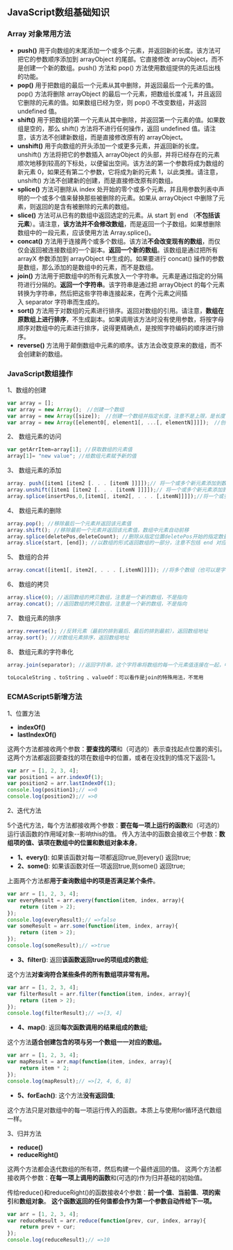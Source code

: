 ## JavaScript数组基础知识
### Array 对象常用方法
 
* **push()** 用于向数组的末尾添加一个或多个元素，并返回新的长度。该方法可把它的参数顺序添加到 arrayObject 的尾部。它直接修改 arrayObject，而不是创建一个新的数组。push() 方法和 pop() 方法使用数组提供的先进后出栈的功能。
* **pop()** 用于把数组的最后一个元素从其中删除，并返回最后一个元素的值。pop() 方法将删除 arrayObject 的最后一个元素，把数组长度减 1，并且返回它删除的元素的值。如果数组已经为空，则 pop() 不改变数组，并返回 undefined 值。
* **shift()** 用于把数组的第一个元素从其中删除，并返回第一个元素的值。如果数组是空的，那么 shift() 方法将不进行任何操作，返回 undefined 值。请注意，该方法不创建新数组，而是直接修改原有的 arrayObject。
* **unshift()** 用于向数组的开头添加一个或更多元素，并返回新的长度。unshift() 方法将把它的参数插入 arrayObject 的头部，并将已经存在的元素顺次地移到较高的下标处，以便留出空间。该方法的第一个参数将成为数组的新元素 0，如果还有第二个参数，它将成为新的元素 1，以此类推。请注意，unshift() 方法不创建新的创建，而是直接修改原有的数组。
* **splice()** 方法可删除从 index 处开始的零个或多个元素，并且用参数列表中声明的一个或多个值来替换那些被删除的元素。如果从 arrayObject 中删除了元素，则返回的是含有被删除的元素的数组。
* **slice()** 方法可从已有的数组中返回选定的元素。从 start 到 end （**不包括该元素**）。请注意，**该方法并不会修改数组**，而是返回一个子数组。如果想删除数组中的一段元素，应该使用方法 Array.splice()。
* **concat()** 方法用于连接两个或多个数组。该方法**不会改变现有的数组**，而仅仅会返回被连接数组的一个副本。**返回一个新的数组**。该数组是通过把所有 arrayX 参数添加到 arrayObject 中生成的。如果要进行 concat() 操作的参数是数组，那么添加的是数组中的元素，而不是数组。
* **join()** 方法用于把数组中的所有元素放入一个字符串。元素是通过指定的分隔符进行分隔的。**返回一个字符串**。该字符串是通过把 arrayObject 的每个元素转换为字符串，然后把这些字符串连接起来，在两个元素之间插入 separator 字符串而生成的。
* **sort()** 方法用于对数组的元素进行排序。返回对数组的引用。请注意，**数组在原数组上进行排序**，不生成副本。如果调用该方法时没有使用参数，将按字母顺序对数组中的元素进行排序，说得更精确点，是按照字符编码的顺序进行排序。
* **reverse()** 方法用于颠倒数组中元素的顺序。该方法会改变原来的数组，而不会创建新的数组。

### JavaScript数组操作

1、数组的创建
```javascript
var array = [];
var array = new Array();　//创建一个数组
var array = new Array([size]);　//创建一个数组并指定长度，注意不是上限，是长度
var array = new Array([element0[, element1[, ...[, elementN]]]]);　//创建一个数组并赋值
```
2、 数组元素的访问
```javascript
var getArrItem=array[1]; //获取数组的元素值
array[1]= "new value"; //给数组元素赋予新的值
```
3、 数组元素的添加
```javascript
array. push([item1 [item2 [. . . [itemN ]]]]);// 将一个或多个新元素添加到数组结尾，并返回数组新长度
array.unshift([item1 [item2 [. . . [itemN ]]]]);// 将一个或多个新元素添加到数组开始，数组中的元素自动后移，返回数组新长度
array.splice(insertPos,0,[item1[, item2[, . . . [,itemN]]]]);//将一个或多个新元素插入到数组的指定位置，插入位置的元素自动后移，返回""
```
4、 数组元素的删除
```javascript
array.pop(); //移除最后一个元素并返回该元素值
array.shift(); //移除最前一个元素并返回该元素值，数组中元素自动前移
array.splice(deletePos,deleteCount); //删除从指定位置deletePos开始的指定数量deleteCount的元素，数组形式返回所移除的元素
array.slice(start, [end]); //以数组的形式返回数组的一部分，注意不包括 end 对应的元素，如果省略 end 将复制 start 之后的所有元素
```
5、 数组的合并
```javascript
array.concat([item1[, item2[, . . . [,itemN]]]]); //将多个数组（也可以是字符串，或者是数组和字符串的混合）连接为一个数组，返回连接好的新的数组
```
6、 数组的拷贝
```javascript
array.slice(0); //返回数组的拷贝数组，注意是一个新的数组，不是指向
array.concat(); //返回数组的拷贝数组，注意是一个新的数组，不是指向
```
7、 数组元素的排序
```javascript
array.reverse(); //反转元素（最前的排到最后、最后的排到最前），返回数组地址
array.sort(); //对数组元素排序，返回数组地址
```
8、 数组元素的字符串化
```javascript
array.join(separator); //返回字符串，这个字符串将数组的每一个元素值连接在一起，中间用 separator 隔开。
 
toLocaleString 、toString 、valueOf：可以看作是join的特殊用法，不常用
```

### ECMAScript5新增方法

1、位置方法

* **indexOf()**
* **lastIndexOf()**

这两个方法都接收两个参数：**要查找的项**和（可选的）表示查找起点位置的索引。
这两个方法都返回要查找的项在数组中的位置，或者在没找到的情况下返回-1。
```javascript
var arr = [1, 2, 3, 4];
var position1 = arr.indexOf(1);
var position2 = arr.lastIndexOf(1);
console.log(position1);// =>0
console.log(position2);// =>0
```

2、迭代方法

5个迭代方法，每个方法都接收两个参数：**要在每一项上运行的函数**和（可选的）运行该函数的作用域对象--影响this的值。
传入方法中的函数会接收三个参数：**数组项的值、该项在数组中的位置和数组对象本身**。

* **1、every()**:  如果该函数对每一项都返回true,则every() 返回true;
* **2、some()**:  如果该函数对任一项返回true,则some() 返回true;

上面两个方法都**用于查询数组中的项是否满足某个条件**。
```javascript
var arr = [1, 2, 3, 4];
var everyResult = arr.every(function(item, index, array){
	return (item > 2);
});
console.log(everyResult);// =>false
var someResult = arr.some(function(item, index, array){
	return (item > 2);
});
console.log(someResult);// =>true
```

* **3、filter()**: 返回**该函数返回true的项组成的数组**;

这个方法**对查询符合某些条件的所有数组项非常有用。**
```javascript
var arr = [1, 2, 3, 4];
var filterResult = arr.filter(function(item, index, array){
	return (item > 2);
});
console.log(filterResult);// =>[3, 4]
```

* **4、map()**: 返回**每次函数调用的结果组成的数组;**

这个方法**适合创建包含的项与另一个数组一一对应的数组。**
```javascript
var arr = [1, 2, 3, 4];
var mapResult = arr.map(function(item, index, array){
	return item * 2;
});
console.log(mapResult);// =>[2, 4, 6, 8]
```
* **5、forEach()**: 这个方法**没有返回值**;

这个方法只是对数组中的每一项运行传入的函数。本质上与使用for循环迭代数组一样。

3、归并方法

* **reduce()**
* **reduceRight()**

这两个方法都会迭代数组的所有项，然后构建一个最终返回的值。
这两个方法都接收两个参数：**在每一项上调用的函数**和(可选的)作为归并基础的初始值。

传给reduce()和reduceRight()的函数接收4个参数：**前一个值**、**当前值**、**项的索引**和**数组对象**。
**这个函数返回的任何值都会作为第一个参数自动传给下一项。**
```javascript
var arr = [1, 2, 3, 4];
var reduceResult = arr.reduce(function(prev, cur, index, array){
    return prev + cur;
});
console.log(reduceResult);// =>10
```



